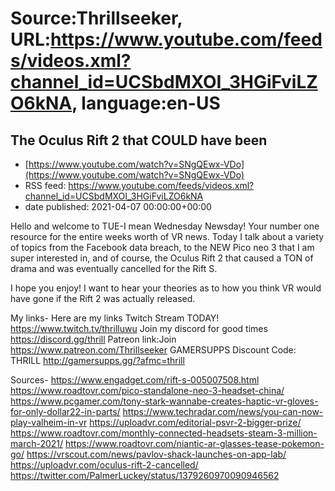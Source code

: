 # Source:Thrillseeker, URL:https://www.youtube.com/feeds/videos.xml?channel_id=UCSbdMXOI_3HGiFviLZO6kNA, language:en-US

## The Oculus Rift 2 that COULD have been
 - [https://www.youtube.com/watch?v=SNgQEwx-VDo](https://www.youtube.com/watch?v=SNgQEwx-VDo)
 - RSS feed: https://www.youtube.com/feeds/videos.xml?channel_id=UCSbdMXOI_3HGiFviLZO6kNA
 - date published: 2021-04-07 00:00:00+00:00

Hello and welcome to TUE-I mean Wednesday Newsday! Your number one resource for the entire weeks worth of VR news. Today I talk about a variety of topics from the Facebook data breach, to the NEW Pico neo 3 that I am super interested in, and of course, the Oculus Rift 2 that caused a TON of drama and was eventually cancelled for the Rift S.

I hope you enjoy! I want to hear your theories as to how you think VR would have gone if the Rift 2 was actually released.

My links-
Here are my links
Twitch Stream TODAY!
https://www.twitch.tv/thrilluwu
Join my discord for good times
https://discord.gg/thrill
Patreon link:Join
https://www.patreon.com/Thrillseeker
GAMERSUPPS Discount Code: THRILL
http://gamersupps.gg/?afmc=thrill

Sources-
https://www.engadget.com/rift-s-005007508.html
https://www.roadtovr.com/pico-standalone-neo-3-headset-china/
https://www.pcgamer.com/tony-stark-wannabe-creates-haptic-vr-gloves-for-only-dollar22-in-parts/
https://www.techradar.com/news/you-can-now-play-valheim-in-vr
https://uploadvr.com/editorial-psvr-2-bigger-prize/
https://www.roadtovr.com/monthly-connected-headsets-steam-3-million-march-2021/
https://www.roadtovr.com/niantic-ar-glasses-tease-pokemon-go/
https://vrscout.com/news/pavlov-shack-launches-on-app-lab/
https://uploadvr.com/oculus-rift-2-cancelled/
https://twitter.com/PalmerLuckey/status/1379260970090946562

